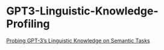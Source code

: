 # GPT3-Linguistic-Knowledge-Profiling

[Probing GPT-3’s Linguistic Knowledge on Semantic Tasks](https://openreview.net/forum?id=7rVRbxDPslo)
